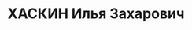---
title: ХАСКИН Илья Захарович
description: 'Род. в 1902, г. Гомель, еврей, обр.: начальное, член/канд. в члены ВКП(б)
  с 1924. Проживал: Минская обл., Смолевичский р-н, м. Смолевичи. Даректор, Торфозавод
  "Красное знамя"

  Арестован 23.07.1937. Обв. по ст. 69, 70, 76 УК БССР - член а/с шпионской орг. Приговор:
  ВК ВС СССР, 24.11.1937 – ВМН с конфискацией имущества. Расстрелян 24.11.1937, Минск.

  Реабилитирован ВК ВС СССР 15.07.1957'
---